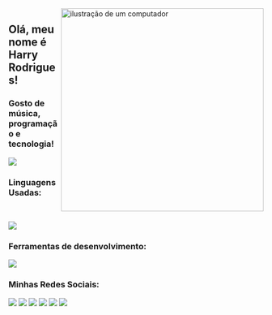 <img src="https://raw.githubusercontent.com/MicaelliMedeiros/micaellimedeiros/master/image/computer-illustration.png" alt="ilustração de um computador" min-width="400px" max-width="400px" width="400px" align="right">

## Olá, meu nome é <strong>Harry Rodrigues!</strong>
<h3> Gosto de música, programação e tecnologia!</h3>

<img align="center" src="https://github-readme-stats.vercel.app/api/top-langs/?username=harryrodriads&layout=compact"/>

### Linguagens Usadas:
<div style="display: inline_block"><br>
<p align="left">
  <a href="https://skillicons.dev">
    <img src="https://skillicons.dev/icons?i=java,spring,py,html,css,js,mysql,postgres," />
  </a>
</p>


### Ferramentas de desenvolvimento:

<p align="left">
  <a href="https://skillicons.dev">
    <img src="https://skillicons.dev/icons?i=vscode,idea,eclipse,figma,git,postman," />
  </a>
</p>
                  
</div>


### Minhas Redes Sociais:

<div>
  <a href="https://www.facebook.com/harryatleticano"><img src="https://img.shields.io/badge/Facebook-1877F2?style=for-the-badge&logo=facebook&logoColor=white"></a>
  <a href="mailto:harryrodriads@gmail.com"><img src="https://img.shields.io/badge/Gmail-D14836?style=for-the-badge&logo=gmail&logoColor=white"></a>
  <a href="https://www.instagram.com/harryrc_/?hl=pt-br"><img src="https://img.shields.io/badge/Instagram-E4405F?style=for-the-badge&logo=instagram&logoColor=white"></a>
  <a href="https://www.linkedin.com/in/harry-rodrigues/"><img src="https://img.shields.io/badge/LinkedIn-0077B5?style=for-the-badge&logo=linkedin&logoColor=white"></a>
  <a href="https://t.me/harry_rodri"><img src="https://img.shields.io/badge/Telegram-2CA5E0?style=for-the-badge&logo=telegram&logoColor=white"></a>
  <a href="https://wa.me/5534984236956"><img src="https://img.shields.io/badge/WhatsApp-25D366?style=for-the-badge&logo=whatsapp&logoColor=white"></a>

  
</div>



